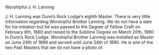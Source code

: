   Worshipful J. H. Lanning
  
  J. H. Lanning was Dunn’s Rock Lodge’s eighth Master. There is very little information regarding Worshipful Brother Lanning. We do not have a date for his initiation but he was passed to the Degree of Fellow Craft on February 6th, 1880 and raised to the Sublime Degree on March 20th, 1880 in Dunn’s Rock Lodge. Worshipful Brother Lanning was installed as Master on June 24th of 1889 and served until June 24th of 1890. He is one of the two Past Masters that we do not have a photo of. 